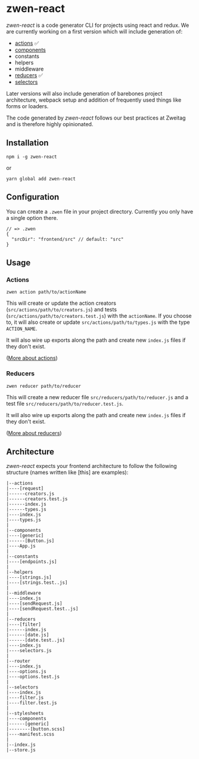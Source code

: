 # zwen-react

*zwen-react* is a code generator CLI for projects using react and redux. We are currently working on a first version which will include generation of:

* [actions](docs/action.md) :white_check_mark:
* [components](docs/component.md)
* constants
* helpers
* middleware
* [reducers](docs/reducer.md) :white_check_mark:
* [selectors](docs/selector.md)

Later versions will also include generation of barebones project architecture, webpack setup and addition of frequently used things like forms or loaders.

The code generated by *zwen-react* follows our best practices at Zweitag and is therefore highly opinionated.

## Installation
```
npm i -g zwen-react
```
or
```
yarn global add zwen-react
```

## Configuration
You can create a `.zwen` file in your project directory. Currently you only have a single option there.

```
// => .zwen
{
  "srcDir": "frontend/src" // default: "src"
}
```

## Usage
### Actions
```
zwen action path/to/actionName
```
This will create or update the action creators (`src/actions/path/to/creators.js`) and tests (`src/actions/path/to/creators.test.js`) with the `actionName`. If you choose to, it will also create or update `src/actions/path/to/types.js` with the type `ACTION_NAME`.

It will also wire up exports along the path and create new `index.js` files if they don't exist.

([More about actions](docs/action.md))

### Reducers
```
zwen reducer path/to/reducer
```
This will create a new reducer file `src/reducers/path/to/reducer.js` and a test file `src/reducers/path/to/reducer.test.js`.

It will also wire up exports along the path and create new `index.js` files if they don't exist.

([More about reducers](docs/reducer.md))

## Architecture

*zwen-react* expects your frontend architecture to follow the following structure (names written like [this] are examples):
```
|--actions
|----[request]
|------creators.js
|------creators.test.js
|------index.js
|------types.js
|----index.js
|----types.js
|
|--components
|----[generic]
|------[Button.js]
|----App.js
|
|--constants
|----[endpoints.js]
|
|--helpers
|----[strings.js]
|----[strings.test..js]
|
|--middleware
|----index.js
|----[sendRequest.js]
|----[sendRequest.test..js]
|
|--reducers
|----[filter]
|------index.js
|------[date.js]
|------[date.test..js]
|----index.js
|----selectors.js
|
|--router
|----index.js
|----options.js
|----options.test.js
|
|--selectors
|----index.js
|----filter.js
|----filter.test.js
|
|--stylesheets
|----components
|------[generic]
|--------[button.scss]
|----manifest.scss
|
|--index.js
|--store.js
```
